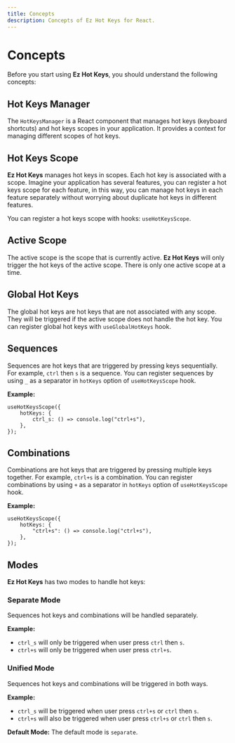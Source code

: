 ```yaml
---
title: Concepts
description: Concepts of Ez Hot Keys for React.
---
```


# Concepts

Before you start using **Ez Hot Keys**, you should understand the following concepts:

## Hot Keys Manager

The `HotKeysManager` is a React component that manages hot keys (keyboard shortcuts) and hot keys scopes in your application. It provides a context for managing different scopes of hot keys.

## Hot Keys Scope

**Ez Hot Keys** manages hot keys in scopes. Each hot key is associated with a scope. Imagine your application has several features, you can register a hot keys scope for each feature, in this way, you can manage hot keys in each feature separately without worrying about duplicate hot keys in different features.

You can register a hot keys scope with hooks: `useHotKeysScope`.

## Active Scope

The active scope is the scope that is currently active. **Ez Hot Keys** will only trigger the hot keys of the active scope. There is only one active scope at a time.

## Global Hot Keys

The global hot keys are hot keys that are not associated with any scope. They will be triggered if the active scope does not handle the hot key. You can register global hot keys with `useGlobalHotKeys` hook.

## Sequences

Sequences are hot keys that are triggered by pressing keys sequentially. For example, `ctrl` then `s` is a sequence.
You can register sequences by using `_` as a separator in `hotKeys` option of `useHotKeysScope` hook.

**Example:**

```tsx
useHotKeysScope({
	hotKeys: {
		ctrl_s: () => console.log("ctrl+s"),
	},
});
```

## Combinations

Combinations are hot keys that are triggered by pressing multiple keys together. For example, `ctrl+s` is a combination.
You can register combinations by using `+` as a separator in `hotKeys` option of `useHotKeysScope` hook.

**Example:**

```tsx
useHotKeysScope({
	hotKeys: {
		"ctrl+s": () => console.log("ctrl+s"),
	},
});
```

## Modes

**Ez Hot Keys** has two modes to handle hot keys:

### Separate Mode

Sequences hot keys and combinations will be handled separately.

**Example:**

- `ctrl_s` will only be triggered when user press `ctrl` then `s`.
- `ctrl+s` will only be triggered when user press `ctrl+s`.

### Unified Mode

Sequences hot keys and combinations will be triggered in both ways.

**Example:**

- `ctrl_s` will be triggered when user press `ctrl+s` or `ctrl` then `s`.
- `ctrl+s` will also be triggered when user press `ctrl+s` or `ctrl` then `s`.

**Default Mode:** The default mode is `separate`.
